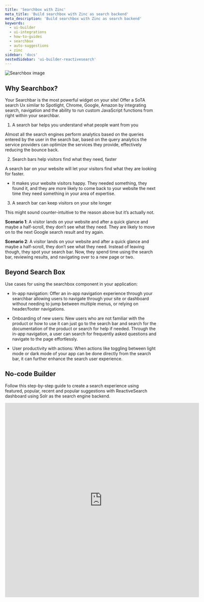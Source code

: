 ```yaml
---
title: 'Searchbox with Zinc'
meta_title: 'Build searchbox with Zinc as search backend'
meta_description: 'Build searchbox with Zinc as search backend'
keywords:
  - ui-builder
  - ui-integrations
  - how-to-guides
  - searchbox
  - auto-suggestions
  - zinc
sidebar: 'docs'
nestedSidebar: 'ui-builder-reactivesearch'
---
```



![Searchbox image](https://i.imgur.com/EGQTmNY.png)

## Why Searchbox?

Your Searchbar is the most powerful widget on your site! Offer a SoTA search Ux similar to Spotlight, Chrome, Google, Amazon by integrating search, navigation and the ability to run custom JavaScript functions from right within your searchbar.

1. A search bar helps you understand what people want from you

Almost all the search engines perform analytics based on the queries entered by the user in the search bar, based on the query analytics the service providers can optimize the services they provide, effectively reducing the bounce back.

2. Search bars help visitors find what they need, faster

A search bar on your website will let your visitors find what they are looking for faster.

- It makes your website visitors happy. They needed something, they found it, and they are more likely to come back to your website the next time they need something in your area of expertise. 

3. A search bar can keep visitors on your site longer

This might sound counter-intuitive to the reason above but it’s actually not. 

**Scenario 1**: A visitor lands on your website and after a quick glance and maybe a half-scroll, they don’t see what they need. They are likely to move on to the next Google search result and try again.

**Scenario 2**: A visitor lands on your website and after a quick glance and maybe a half-scroll, they don’t see what they need. Instead of leaving though, they spot your search bar. Now, they spend time using the search bar, reviewing results, and navigating over to a new page or two. 

## Beyond Search Box

Use cases for using the searchbox component in your application:

- In-app navigation: Offer an in-app navigation experience through your searchbar allowing users to navigate through your site or dashboard without needing to jump between multiple menus, or relying on header/footer navigations.

- Onboarding of new users: New users who are not familiar with the product or how to use it can just go to the search bar and search for the documentation of the product or search for help if needed. Through the in-app navigation, a user can search for frequently asked questions and navigate to the page effortlessly.

- User productivity with actions: When actions like toggling between light mode or dark mode of your app can be done directly from the search bar, it can further enhance the search user experience.



## No-code Builder

Follow this step-by-step guide to create a search experience using featured, popular, recent and popular suggestions with ReactiveSearch dashboard using Solr as the search engine backend.

<iframe src="https://scribehow.com/embed/SearchBoxZinc_as_search_backend_workflow__IH1QOTciSj-p1iTsXUhLrg" width="640" height="640" allowfullscreen frameborder="0"></iframe>